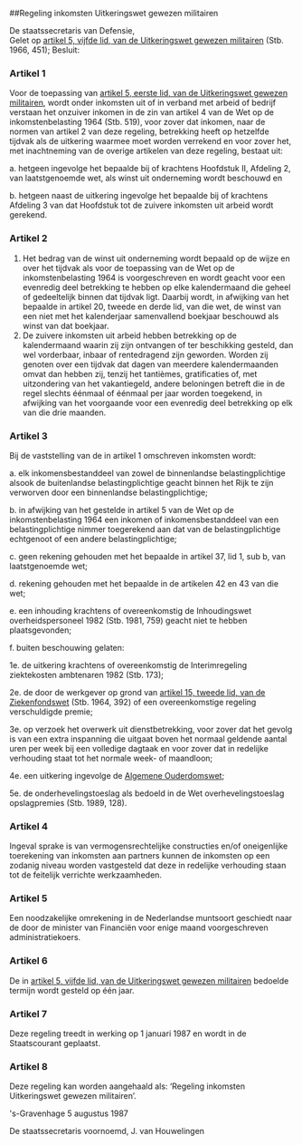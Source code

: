 <meta http-equiv='Content-Type' content='text/html; charset=utf-8' />

##Regeling inkomsten Uitkeringswet gewezen militairen

De staatssecretaris van Defensie,  
Gelet op [artikel 5, vijfde lid, van de Uitkeringswet gewezen militairen](../../../../../../../wet/uitkeringswet/gewezen/militairen/BWBR0002540/README.md) (Stb. 1966, 451);
Besluit:    

### Artikel  1  

Voor de toepassing van [artikel 5, eerste lid, van de Uitkeringswet gewezen militairen](../../../../../../../wet/uitkeringswet/gewezen/militairen/BWBR0002540/README.md), wordt onder inkomsten uit of in verband met arbeid of bedrijf verstaan het onzuiver inkomen in de zin van artikel 4 van de Wet op de inkomstenbelasting 1964 (Stb. 519), voor zover dat inkomen, naar de normen van artikel 2 van deze regeling, betrekking heeft op hetzelfde tijdvak als de uitkering waarmee moet worden verrekend en voor zover het, met inachtneming van de overige artikelen van deze regeling, bestaat uit: 

a. hetgeen ingevolge het bepaalde bij of krachtens Hoofdstuk II, Afdeling 2, van laatstgenoemde wet, als winst uit onderneming wordt beschouwd en 

b. hetgeen naast de uitkering ingevolge het bepaalde bij of krachtens Afdeling 3 van dat Hoofdstuk tot de zuivere inkomsten uit arbeid wordt gerekend.  

### Artikel  2  

1.  Het bedrag van de winst uit onderneming wordt bepaald op de wijze en over het tijdvak als voor de toepassing van de Wet op de inkomstenbelasting 1964 is voorgeschreven en wordt geacht voor een evenredig deel betrekking te hebben op elke kalendermaand die geheel of gedeeltelijk binnen dat tijdvak ligt. Daarbij wordt, in afwijking van het bepaalde in artikel 20, tweede en derde lid, van die wet, de winst van een niet met het kalenderjaar samenvallend boekjaar beschouwd als winst van dat boekjaar.   
2.  De zuivere inkomsten uit arbeid hebben betrekking op de kalendermaand waarin zij zijn ontvangen of ter beschikking gesteld, dan wel vorderbaar, inbaar of rentedragend zijn geworden. Worden zij genoten over een tijdvak dat dagen van meerdere kalendermaanden omvat dan hebben zij, tenzij het tantièmes, gratificaties of, met uitzondering van het vakantiegeld, andere beloningen betreft die in de regel slechts éénmaal of éénmaal per jaar worden toegekend, in afwijking van het voorgaande voor een evenredig deel betrekking op elk van die drie maanden.  

### Artikel  3  

Bij de vaststelling van de in artikel 1 omschreven inkomsten wordt: 

a. elk inkomensbestanddeel van zowel de binnenlandse belastingplichtige alsook de buitenlandse belastingplichtige geacht binnen het Rijk te zijn verworven door een binnenlandse belastingplichtige; 

b. in afwijking van het gestelde in artikel 5 van de Wet op de inkomstenbelasting 1964 een inkomen of inkomensbestanddeel van een belastingplichtige nimmer toegerekend aan dat van de belastingplichtige echtgenoot of een andere belastingplichtige; 

c. geen rekening gehouden met het bepaalde in artikel 37, lid 1, sub b, van laatstgenoemde wet; 

d. rekening gehouden met het bepaalde in de artikelen 42 en 43 van die wet; 

e. een inhouding krachtens of overeenkomstig de Inhoudingswet overheidspersoneel 1982 (Stb. 1981, 759) geacht niet te hebben plaatsgevonden; 

f. buiten beschouwing gelaten: 

1e.  de uitkering krachtens of overeenkomstig de Interimregeling ziektekosten ambtenaren 1982 (Stb. 173); 

2e.  de door de werkgever op grond van [artikel 15, tweede lid, van de Ziekenfondswet](../../../../../../../wet/ziekenfondswet/BWBR0002460/README.md) (Stb. 1964, 392) of een overeenkomstige regeling verschuldigde premie; 

3e.   op verzoek het overwerk uit dienstbetrekking, voor zover dat het gevolg is van een extra inspanning die uitgaat boven het normaal geldende aantal uren per week bij een volledige dagtaak en voor zover dat in redelijke verhouding staat tot het normale week- of maandloon; 

4e.  een uitkering ingevolge de [Algemene Ouderdomswet](../../../../../../../wet/algemene/ouderdomswet/BWBR0002221/README.md); 

5e.  de onderhevelingstoeslag als bedoeld in de Wet overhevelingstoeslag opslagpremies (Stb. 1989, 128).   

### Artikel  4  

Ingeval sprake is van vermogensrechtelijke constructies en/of oneigenlijke toerekening van inkomsten aan partners kunnen de inkomsten op een zodanig niveau worden vastgesteld dat deze in redelijke verhouding staan tot de feitelijk verrichte werkzaamheden. 

### Artikel  5  

Een noodzakelijke omrekening in de Nederlandse muntsoort geschiedt naar de door de minister van Financiën voor enige maand voorgeschreven administratiekoers. 

### Artikel  6  

De in [artikel 5, vijfde lid, van de Uitkeringswet gewezen militairen](../../../../../../../wet/uitkeringswet/gewezen/militairen/BWBR0002540/README.md) bedoelde termijn wordt gesteld op één jaar. 

### Artikel  7  

Deze regeling treedt in werking op 1 januari 1987 en wordt in de Staatscourant geplaatst. 

### Artikel  8  

Deze regeling kan worden aangehaald als: ‘Regeling inkomsten Uitkeringswet gewezen militairen’. 

's-Gravenhage 
5 augustus 1987    

De 
staatssecretaris voornoemd, 
J. van Houwelingen      
